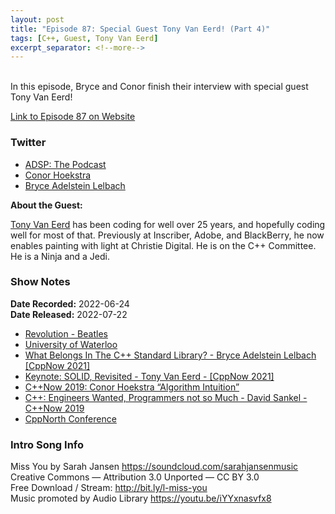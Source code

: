 ```yaml
---
layout: post
title: "Episode 87: Special Guest Tony Van Eerd! (Part 4)"
tags: [C++, Guest, Tony Van Eerd]
excerpt_separator: <!--more-->
---
```


<div id="buzzsprout-player-11010964"></div><script src="https://www.buzzsprout.com/1501960/11010964-episode-87-special-guest-tony-van-eerd-part-4.js?container_id=buzzsprout-player-11010964&player=small" type="text/javascript" charset="utf-8"></script>

<br>In this episode, Bryce and Conor finish their interview with special guest Tony Van Eerd!
 
<!--more-->

[Link to Episode 87 on Website](https://adspthepodcast.com/2022/07/22/Episode-87.html)

### Twitter
 
* [ADSP: The Podcast](https://twitter.com/adspthepodcast)
* [Conor Hoekstra](https://twitter.com/code_report)
* [Bryce Adelstein Lelbach](https://twitter.com/blelbach)

**About the Guest:**

[Tony Van Eerd](https://twitter.com/tvaneerd) has been coding for well over 25 years, and hopefully coding well for most of that. Previously at Inscriber, Adobe, and BlackBerry, he now enables painting with light at Christie Digital. He is on the C++ Committee. He is a Ninja and a Jedi.

### Show Notes
 
**Date Recorded:** 2022-06-24 <br>
**Date Released:** 2022-07-22

* [Revolution - Beatles](https://www.youtube.com/watch?v=BGLGzRXY5Bw)
* [University of Waterloo](https://uwaterloo.ca/)
* [What Belongs In The C++ Standard Library? - Bryce Adelstein Lelbach [CppNow 2021]](https://www.youtube.com/watch?v=OgM0MYb4DqE)
* [Keynote: SOLID, Revisited - Tony Van Eerd - [CppNow 2021]](https://www.youtube.com/watch?v=glYq-dvgby4)
* [C++Now 2019: Conor Hoekstra “Algorithm Intuition”](https://www.youtube.com/watch?v=48gV1SNm3WA)
* [C++: Engineers Wanted, Programmers not so Much - David Sankel - C++Now 2019](https://www.youtube.com/watch?v=eRHLuuFMtx4)
* [CppNorth Conference](https://cppnorth.ca/)

### Intro Song Info
 
Miss You by Sarah Jansen https://soundcloud.com/sarahjansenmusic<br>
Creative Commons — Attribution 3.0 Unported — CC BY 3.0<br>
Free Download / Stream: http://bit.ly/l-miss-you<br>
Music promoted by Audio Library https://youtu.be/iYYxnasvfx8<br>
